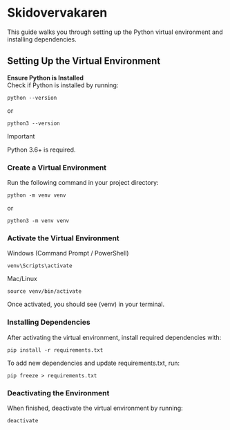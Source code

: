 # Skidovervakaren
 
 This guide walks you through setting up the Python virtual environment and installing dependencies.

## Setting Up the Virtual Environment

**Ensure Python is Installed**  
Check if Python is installed by running:

```
python --version
```
or

```
python3 --version
```

> [!IMPORTANT]
> Python 3.6+ is required.

### Create a Virtual Environment

Run the following command in your project directory:

``` 
python -m venv venv 
```

or

```
python3 -m venv venv 
```

### Activate the Virtual Environment

Windows (Command Prompt / PowerShell)

```
venv\Scripts\activate
```

Mac/Linux

```
source venv/bin/activate
```
Once activated, you should see (venv) in your terminal.

### Installing Dependencies

After activating the virtual environment, install required dependencies with:

```
pip install -r requirements.txt
```
To add new dependencies and update requirements.txt, run:

```
pip freeze > requirements.txt
```
### Deactivating the Environment

When finished, deactivate the virtual environment by running:

```
deactivate
```